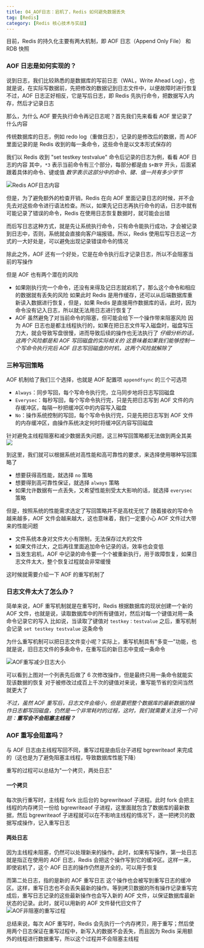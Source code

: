 ```yaml
---
title: 04_AOF日志：宕机了，Redis 如何避免数据丢失
tag: [Redis] 
category: [Redis 核心技术与实战] 
---
```


目前，Redis 的持久化主要有两大机制，即 AOF 日志（Append Only File） 和 RDB 快照

### AOF 日志是如何实现的？

说到日志，我们比较熟悉的是数据库的写前日志（WAL，Write Ahead Log），也就是说，在实际写数据前，先把修改的数据记到日志文件中，以便故障时进行恢复
不过，AOF 日志正好相反，它是写后日志，即 Redis 先执行命令，把数据写入内存，然后才记录日志

那么，为什么 AOF 要先执行命令再记日志呢？首先我们先来看看 AOF 里记录了什么内容

传统数据库的日志，例如 redo log（重做日志），记录的是修改后的数据，而 AOF 里面记录的是 Redis 收到的每一条命令，这些命令是以文本形式保存的

我们以 Redis 收到 "set testkey testvalue" 命令后记录的日志为例，看看 AOF 日志的内容
其中，`*3` 表示当前命令有三个部分，每部分都是由 `$+数字` 开头，后面紧跟着具体的命令、键或值
*数字表示这部分中的命令、键、值一共有多少字节*

![Redis AOF日志内容](https://cdn.jsdelivr.net/gh/logycoconut/pic-repo/tech/20240228221737.png)

但是，为了避免额外的检查开销，Redis 在向 AOF 里面记录日志的时候，并不会先去对这些命令进行语法检查。所以，如果先记日志再执行命令的话，日志中就有可能记录了错误的命令，Redis 在使用日志恢复数据时，就可能会出错

而后写日志这种方式，就是先让系统执行命令，只有命令能执行成功，才会被记录到日志中，否则，系统就会直接向客户端报错。所以，Redis 使用后写日志这一方式的一大好处是，可以避免出现记录错误命令的情况

除此之外，AOF 还有一个好处，它是在命令执行后才记录日志，所以不会阻塞当前的写操作

但是 AOF 也有两个潜在的风险
- 如果刚执行完一个命令，还没有来得及记日志就宕机了，那么这个命令和相应的数据就有丢失的风险
    如果此时 Redis 是用作缓存，还可以从后端数据库重新读入数据进行恢复，但是，如果 Redis 是直接用作数据库的话，此时，因为命令没有记入日志，所以就无法用日志进行恢复了
- AOF 虽然避免了对当前命令的阻塞，但可能会给下一个操作带来阻塞风险
    因为 AOF 日志也是都主线程执行的，如果在把日志文件写入磁盘时，磁盘写压力大，就会导致写盘很慢，进而导致后续的操作也无法执行了
*仔细分析的话，这两个风险都是和 AOF 写回磁盘的实际相关的*
*这意味着如果我们能够控制一个写命令执行完后 AOF 日志写回磁盘的时机，这两个风险就解除了*

### 三种写回策略

AOF 机制给了我们三个选择，也就是 AOF 配置项 `appendfsync` 的三个可选项
- `Always`：同步写回，每个写命令执行完，立马同步地将日志写回磁盘
- `Everysec`：每秒写回，每个写命令执行完，只是先把日志写到 AOF 文件的内存缓冲区，每隔一秒把缓冲区中的内容写入磁盘
- `No`：操作系统控制的写回，每个写命令执行完，只是先把日志写到 AOF 文件的内存缓冲区，由操作系统决定何时将缓冲区内容写回磁盘

针对避免主线程阻塞和减少数据丢失问题，这三种写回策略都无法做到两全其美
![](https://cdn.jsdelivr.net/gh/logycoconut/pic-repo/tech/20240228223634.png)

到这里，我们就可以根据系统对高性能和高可靠性的要求，来选择使用哪种写回策略了
- 想要获得高性能，就选择 `no` 策略
- 想要得到高可靠性保证，就选择 `always` 策略
- 如果允许数据有一点丢失，又希望性能别受太大影响的话，就选择 `everysec` 策略

但是，按照系统的性能需求选定了写回策略并不是高枕无忧了
随着接收的写命令越来越多，AOF 文件会越来越大，这也意味着，我们一定要小心 AOF 文件过大带来的性能问题
- 文件系统本身对文件大小有限制，无法保存过大的文件
- 如果文件过大，之后再往里面追加命令记录的话，效率也会变低
- 当发生宕机，AOF 中记录的命令要一个个被重新执行，用于故障恢复，如果日志文件太大，整个恢复过程就会非常缓慢

这时候就需要介绍一下 AOF 的重写机制了

### 日志文件太大了怎么办？

简单来说，AOF 重写机制就是在重写时，Redis 根据数据库的现状创建一个新的 AOF 文件，也就是说，读取数据库中的所有键值对，然后对每一个键值对用一条命令记录它的写入
比如说，当读取了键值对 `testkey：testvalue` 之后，重写机制会记录 `set testkey testvalue` 这条命令

为什么重写机制可以把日志文件变小呢？实际上，重写机制具有"多变一"功能，也就是说，旧日志文件的多条命令，在重写后的新日志中变成一条命令

![AOF重写减少日志大小](https://cdn.jsdelivr.net/gh/logycoconut/pic-repo/tech/20240228224536.png)

可以看到上图对一个列表先后做了 6 次修改操作，但是最终只用一条命令就能实现该数据的恢复
对于被修改过成百上千次的键值对来说，重写能节省的空间当然就更大了

*不过，虽然 AOF 重写后，日志文件会缩小，但是要把整个数据库的最新数据的操作日志都写回磁盘，仍然是一个非常耗时的过程，这时，我们就需要关注另一个问题：**重写会不会阻塞主线程？***

### AOF 重写会阻塞吗？

与 AOF 日志由主线程写回不同，重写过程是由后台子进程 bgrewriteaof 来完成的（这也是为了避免阻塞主线程，导致数据库性能下降）

重写的过程可以总结为"一个拷贝，两处日志"

#### 一个拷贝

每次执行重写时，主线程 fork 出后台的 bgrewriteaof 子进程。此时 fork 会把主线程的内存拷贝一份给 bgrewriteaof 子进程，这里面就包含了数据库的最新数据，然后 bgrewriteaof 子进程就可以在不影响主线程的情况下，逐一把拷贝的数据写成操作，记入重写日志

#### 两处日志

因为主线程未阻塞，仍然可以处理新来的操作。此时，如果有写操作，第一处日志就是指正在使用的 AOF 日志，Redis 会把这个操作写到它的缓冲区。这样一来，即使宕机了，这个 AOF 日志的操作仍然是齐全的，可以用于恢复

而第二处日志，指的是新的 AOF 重写日志
这个操作也会被写到重写日志的缓冲区。这样，重写日志也不会丢失最新的操作。等到拷贝数据的所有操作记录重写完成后，重写日志记录的这些最新操作也会写入新的 AOF 文件，以保证数据库最新状态的记录。此时，就可以用新的 AOF 文件替代旧文件了
![AOF非阻塞的重写过程](https://cdn.jsdelivr.net/gh/logycoconut/pic-repo/tech/20240228225542.png)

总结来说，每次 AOF 重写时，Redis 会先执行一个内存拷贝，用于重写；然后使用两个日志保证在重写过程中，新写入的数据不会丢失，而且因为 Redis 采用额外的线程进行数据重写，所以这个过程并不会阻塞主线程
